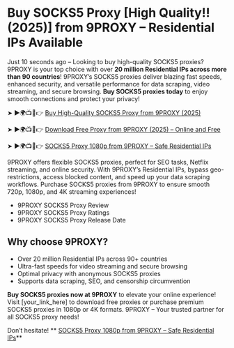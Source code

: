 # Buy SOCKS5 Proxy [High Quality!! (2025)] from 9PROXY – Residential IPs Available

Just 10 seconds ago – Looking to buy high-quality SOCKS5 proxies? 9PROXY is your top choice with over **20 million Residential IPs across more than 90 countries**! 9PROXY’s SOCKS5 proxies deliver blazing fast speeds, enhanced security, and versatile performance for data scraping, video streaming, and secure browsing. **Buy SOCKS5 proxies today** to enjoy smooth connections and protect your privacy!

➤ ►🌍📺📱👉 [Buy High-Quality SOCKS5 Proxy from 9PROXY (2025)]([your_link_here](https://9proxy.com/pricing?utm_source=web20&utm_medium=graphy&utm_id=SEOjonni123))

➤ ►🌍📺📱👉 [Download Free Proxy from 9PROXY (2025) – Online and Free]([your_link_here](https://9proxy.com/pricing?utm_source=web20&utm_medium=graphy&utm_id=SEOjonni123))

➤ ►🌍📺📱👉 [SOCKS5 Proxy 1080p from 9PROXY – Safe Residential IPs]([your_link_here](https://9proxy.com/pricing?utm_source=web20&utm_medium=graphy&utm_id=SEOjonni123))

9PROXY offers flexible SOCKS5 proxies, perfect for SEO tasks, Netflix streaming, and online security. With 9PROXY’s Residential IPs, bypass geo-restrictions, access blocked content, and speed up your data scraping workflows. Purchase SOCKS5 proxies from 9PROXY to ensure smooth 720p, 1080p, and 4K streaming experiences!

- 9PROXY SOCKS5 Proxy Review  
- 9PROXY SOCKS5 Proxy Ratings  
- 9PROXY SOCKS5 Proxy Release Date  

## Why choose 9PROXY?

- Over 20 million Residential IPs across 90+ countries  
- Ultra-fast speeds for video streaming and secure browsing  
- Optimal privacy with anonymous SOCKS5 proxies  
- Supports data scraping, SEO, and censorship circumvention  

**Buy SOCKS5 proxies now at 9PROXY** to elevate your online experience! Visit [your_link_here] to download free proxies or purchase premium SOCKS5 proxies in 1080p or 4K formats. 9PROXY – Your trusted partner for all SOCKS5 proxy needs!

Don’t hesitate! ** [SOCKS5 Proxy 1080p from 9PROXY – Safe Residential IPs]([your_link_here](https://9proxy.com/pricing?utm_source=web20&utm_medium=graphy&utm_id=SEOjonni123))**
